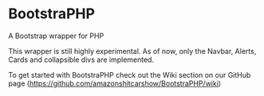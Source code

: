 # BootstraPHP
A Bootstrap wrapper for PHP

This wrapper is still highly experimental. As of now, only the Navbar, Alerts, Cards and collapsible divs are implemented.

To get started with BootstraPHP check out the Wiki section on our GitHub page (https://github.com/amazonshitcarshow/BootstraPHP/wiki)
